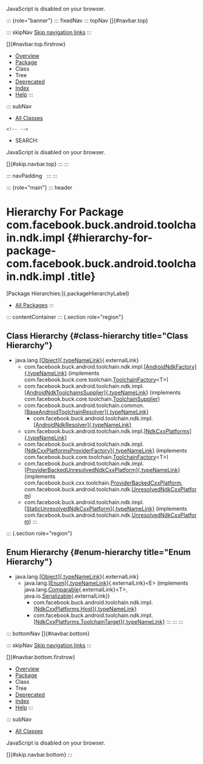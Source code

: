 <div>

JavaScript is disabled on your browser.

</div>

::: {role="banner"}
::: fixedNav
::: topNav
[]{#navbar.top}

::: skipNav
[Skip navigation links](#skip.navbar.top "Skip navigation links")
:::

[]{#navbar.top.firstrow}

-   [Overview](../../../../../../../index.html)
-   [Package](package-summary.html)
-   Class
-   Tree
-   [Deprecated](../../../../../../../deprecated-list.html)
-   [Index](../../../../../../../index-all.html)
-   [Help](../../../../../../../help-doc.html)
:::

::: subNav
-   [All Classes](../../../../../../../allclasses.html)

```{=html}
<!-- -->
```
-   SEARCH:

<div>

<div>

JavaScript is disabled on your browser.

</div>

</div>

[]{#skip.navbar.top}
:::
:::

::: navPadding
 
:::
:::

::: {role="main"}
::: header
# Hierarchy For Package com.facebook.buck.android.toolchain.ndk.impl {#hierarchy-for-package-com.facebook.buck.android.toolchain.ndk.impl .title}

[Package Hierarchies:]{.packageHierarchyLabel}

-   [All Packages](../../../../../../../overview-tree.html)
:::

::: contentContainer
::: {.section role="region"}
## Class Hierarchy {#class-hierarchy title="Class Hierarchy"}

-   java.lang.[[Object]{.typeNameLink}](http://docs.oracle.com/javase/7/docs/api/java/lang/Object.html?is-external=true "class or interface in java.lang"){.externalLink}
    -   com.facebook.buck.android.toolchain.ndk.impl.[[AndroidNdkFactory]{.typeNameLink}](AndroidNdkFactory.html "class in com.facebook.buck.android.toolchain.ndk.impl")
        (implements
        com.facebook.buck.core.toolchain.[ToolchainFactory](../../../../core/toolchain/ToolchainFactory.html "interface in com.facebook.buck.core.toolchain")\<T\>)
    -   com.facebook.buck.android.toolchain.ndk.impl.[[AndroidNdkToolchainsSupplier]{.typeNameLink}](AndroidNdkToolchainsSupplier.html "class in com.facebook.buck.android.toolchain.ndk.impl")
        (implements
        com.facebook.buck.core.toolchain.[ToolchainSupplier](../../../../core/toolchain/ToolchainSupplier.html "interface in com.facebook.buck.core.toolchain"))
    -   com.facebook.buck.android.toolchain.common.[[BaseAndroidToolchainResolver]{.typeNameLink}](../../common/BaseAndroidToolchainResolver.html "class in com.facebook.buck.android.toolchain.common")
        -   com.facebook.buck.android.toolchain.ndk.impl.[[AndroidNdkResolver]{.typeNameLink}](AndroidNdkResolver.html "class in com.facebook.buck.android.toolchain.ndk.impl")
    -   com.facebook.buck.android.toolchain.ndk.impl.[[NdkCxxPlatforms]{.typeNameLink}](NdkCxxPlatforms.html "class in com.facebook.buck.android.toolchain.ndk.impl")
    -   com.facebook.buck.android.toolchain.ndk.impl.[[NdkCxxPlatformsProviderFactory]{.typeNameLink}](NdkCxxPlatformsProviderFactory.html "class in com.facebook.buck.android.toolchain.ndk.impl")
        (implements
        com.facebook.buck.core.toolchain.[ToolchainFactory](../../../../core/toolchain/ToolchainFactory.html "interface in com.facebook.buck.core.toolchain")\<T\>)
    -   com.facebook.buck.android.toolchain.ndk.impl.[[ProviderBackedUnresolvedNdkCxxPlatform]{.typeNameLink}](ProviderBackedUnresolvedNdkCxxPlatform.html "class in com.facebook.buck.android.toolchain.ndk.impl")
        (implements
        com.facebook.buck.cxx.toolchain.[ProviderBackedCxxPlatform](../../../../cxx/toolchain/ProviderBackedCxxPlatform.html "interface in com.facebook.buck.cxx.toolchain"),
        com.facebook.buck.android.toolchain.ndk.[UnresolvedNdkCxxPlatform](../UnresolvedNdkCxxPlatform.html "interface in com.facebook.buck.android.toolchain.ndk"))
    -   com.facebook.buck.android.toolchain.ndk.impl.[[StaticUnresolvedNdkCxxPlatform]{.typeNameLink}](StaticUnresolvedNdkCxxPlatform.html "class in com.facebook.buck.android.toolchain.ndk.impl")
        (implements
        com.facebook.buck.android.toolchain.ndk.[UnresolvedNdkCxxPlatform](../UnresolvedNdkCxxPlatform.html "interface in com.facebook.buck.android.toolchain.ndk"))
:::

::: {.section role="region"}
## Enum Hierarchy {#enum-hierarchy title="Enum Hierarchy"}

-   java.lang.[[Object]{.typeNameLink}](http://docs.oracle.com/javase/7/docs/api/java/lang/Object.html?is-external=true "class or interface in java.lang"){.externalLink}
    -   java.lang.[[Enum]{.typeNameLink}](http://docs.oracle.com/javase/7/docs/api/java/lang/Enum.html?is-external=true "class or interface in java.lang"){.externalLink}\<E\>
        (implements
        java.lang.[Comparable](http://docs.oracle.com/javase/7/docs/api/java/lang/Comparable.html?is-external=true "class or interface in java.lang"){.externalLink}\<T\>,
        java.io.[Serializable](http://docs.oracle.com/javase/7/docs/api/java/io/Serializable.html?is-external=true "class or interface in java.io"){.externalLink})
        -   com.facebook.buck.android.toolchain.ndk.impl.[[NdkCxxPlatforms.Host]{.typeNameLink}](NdkCxxPlatforms.Host.html "enum in com.facebook.buck.android.toolchain.ndk.impl")
        -   com.facebook.buck.android.toolchain.ndk.impl.[[NdkCxxPlatforms.ToolchainTarget]{.typeNameLink}](NdkCxxPlatforms.ToolchainTarget.html "enum in com.facebook.buck.android.toolchain.ndk.impl")
:::
:::
:::

::: bottomNav
[]{#navbar.bottom}

::: skipNav
[Skip navigation links](#skip.navbar.bottom "Skip navigation links")
:::

[]{#navbar.bottom.firstrow}

-   [Overview](../../../../../../../index.html)
-   [Package](package-summary.html)
-   Class
-   Tree
-   [Deprecated](../../../../../../../deprecated-list.html)
-   [Index](../../../../../../../index-all.html)
-   [Help](../../../../../../../help-doc.html)
:::

::: subNav
-   [All Classes](../../../../../../../allclasses.html)

<div>

<div>

JavaScript is disabled on your browser.

</div>

</div>

[]{#skip.navbar.bottom}
:::
